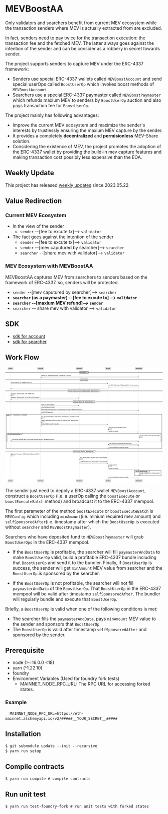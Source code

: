 # MEVBoostAA

Only validators and searchers benefit from current MEV ecosystem while the transaction senders where MEV is actually extracted from are excluded.

In fact, senders need to pay twice for the transaction execution: the transaction fee and the fetched MEV. The latter always goes against the intention of the sender and can be consider as a robbery in secret towards sender.

The project supports senders to capture MEV under the ERC-4337 framework:

- Senders use special ERC-4337 wallets called `MEVBoostAccount` and send special userOps called `BoostUserOp` which invokes boost methods of `MEVBoostAccount`.
- Searchers use a special ERC-4337 paymaster called `MEVBoostPaymaster` which refunds maxium MEV to senders by `BoostUserOp` auction and also pays transaction fee for `BoostUserOp`.

The project mainly has following advantages:

- Improve the current MEV ecosystem and maximize the sender's interests by trustlessly ensuring the maxium MEV capture by the sender.
- It provides a completely **decentralized** and **permisionless** MEV-Share solution.
- Considering the existence of MEV, the project promotes the adoption of the ERC-4337 wallet by providing the build-in mev capture features and making transaction cost possibly less expensive than the EOA.

## Weekly Update
This project has released [weekly updates](https://mirror.xyz/0x07e5B116F4cc8739bc6e4BCc150E2E82b9cEBd19) since 2023.05.22.

## Value Redirection

### Current MEV Ecosystem

- In the view of the sender
  - `sender` --[fee to excute tx]--> `validator`
- The fact goes against the intention of the sender
  - `sender` --[fee to excute tx]--> `validator`
  - `sender` --[mev caputured by searcher]--> `searcher`
  - `searcher` --[share mev with validator]--> `validator`

### MEV Ecosystem with MEVBoostAA

MEVBoostAA captures MEV from searchers to senders based on the framework of ERC-4337. so, senders will be protected.

- `sender` --[mev caputured by searcher]--> `searcher`
- **`searcher` (as a paymaster) --[fee to excute tx] --> `validator`**
- **`searcher` --[maxium MEV refund]--> `sender`**
- `searcher` -- share mev with validator --> `validator`

## SDK
- [sdk for account](https://github.com/doublespending/mev-boost-aa-account-sdk)
- [sdk for searcher](https://github.com/doublespending/mev-boost-aa-searcher-sdk)

## Work Flow

![image info](./graphs/interaction.png)

The sender just need to depoly a ERC-4337 wallet `MEVBoostAccount`, construct a `BoostUserOp` (i.e. a userOp calling the `boostExecute` or `boostExecuteBatch` method) and broadcast it to the ERC-4337 mempool.

The first parameter of the method `boostExecute` or `boostExecuteBatch` is `MEVConfig` which including `minAmount`(i.e. minium required mev amount) and `selfSponsoredAfter`(i.e. timestamp after which the `BoostUserOp` is executed without `searcher` and `MEVBoostPaymaster`).

Searchers who have deposited fund to `MEVBoostPaymaster` will grab `BoostUserOps` in the ERC-4337 mempool.

- If the `BoostUserOp` is profitable, the searcher will fill `paymasterAndData` to make `BoostUserOp` valid, build a profitable ERC-4337 bundle including that `BoostUserOp` and send it to the bundler. Finally, if `BoostUserOp` is success, the sender will get `minAmount` MEV value from searcher and the `BoostUserOp` is sponsored by the searcher.

- If the `BoostUserOp` is not profitable, the searcher will not fill `paymasterAndData` of the `BoostUserOp`. That `BoostUserOp` in the ERC-4337 mempool will be valid after timestamp `selfSponsoredAfter`. The bundler will regularly bundle and execute that `BoostUserOp`.

Briefly, a `BoostUserOp` is valid when one of the following conditions is met:

- The searcher fills the `paymasterAndData`, pays `minAmount` MEV value to the sender and sponsors that `BoostUserOp`.
- The `BoostUserOp` is valid after timestamp `selfSponsoredAfter` and sponsored by the sender.

## Prerequisite

- node (>=16.0.0 <18)
- yarn (^1.22.10)
- foundry
- Environment Variables (Used for foundry fork tests)
  - MAINNET_NODE_RPC_URL: The RPC URL for accessing forked states.

### Example

```
  MAINNET_NODE_RPC_URL=https://eth-mainnet.alchemyapi.io/v2/#####__YOUR_SECRET__#####
```

## Installation

```
$ git submodule update --init --recursive
$ yarn run setup
```

## Compile contracts

```
$ yarn run compile # compile contracts
```

## Run unit test

```
$ yarn run test-foundry-fork # run unit tests with forked states
```
